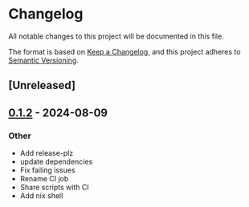 # Changelog
All notable changes to this project will be documented in this file.

The format is based on [Keep a Changelog](https://keepachangelog.com/en/1.0.0/),
and this project adheres to [Semantic Versioning](https://semver.org/spec/v2.0.0.html).

## [Unreleased]

## [0.1.2](https://github.com/chesedo/tokenstream2-tmpl/compare/v0.1.1...v0.1.2) - 2024-08-09

### Other
- Add release-plz
- update dependencies
- Fix failing issues
- Rename CI job
- Share scripts with CI
- Add nix shell
